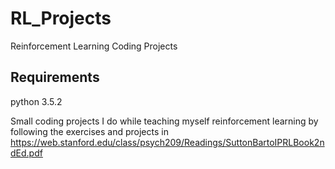 # RL_Projects
Reinforcement Learning Coding Projects

## Requirements
python 3.5.2

Small coding projects I do while teaching myself reinforcement learning by following the exercises and projects in https://web.stanford.edu/class/psych209/Readings/SuttonBartoIPRLBook2ndEd.pdf
